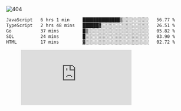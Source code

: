 ![404](https://user-images.githubusercontent.com/378023/89412096-6f759d80-d761-11ea-8c57-84b30ef3f2b1.png)
<!--START_SECTION:waka-->

```txt
JavaScript   6 hrs 1 min     ██████████████▒░░░░░░░░░░   56.77 %
TypeScript   2 hrs 48 mins   ██████▓░░░░░░░░░░░░░░░░░░   26.51 %
Go           37 mins         █▒░░░░░░░░░░░░░░░░░░░░░░░   05.82 %
SQL          24 mins         █░░░░░░░░░░░░░░░░░░░░░░░░   03.90 %
HTML         17 mins         ▓░░░░░░░░░░░░░░░░░░░░░░░░   02.72 %
```

<!--END_SECTION:waka-->
<figure><embed src="https://wakatime.com/share/@018b853e-267a-435d-a858-33e2b098b9d7/f3c3aa68-553a-4373-a9f9-2d456f62f780.svg"></embed></figure>
